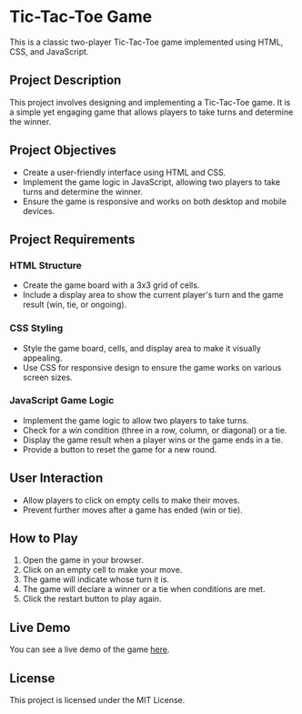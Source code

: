 # Tic-Tac-Toe Game

This is a classic two-player Tic-Tac-Toe game implemented using HTML, CSS, and JavaScript.

## Project Description

This project involves designing and implementing a Tic-Tac-Toe game. It is a simple yet engaging game that allows players to take turns and determine the winner.

## Project Objectives

- Create a user-friendly interface using HTML and CSS.
- Implement the game logic in JavaScript, allowing two players to take turns and determine the winner.
- Ensure the game is responsive and works on both desktop and mobile devices.

## Project Requirements

### HTML Structure

- Create the game board with a 3x3 grid of cells.
- Include a display area to show the current player's turn and the game result (win, tie, or ongoing).

### CSS Styling

- Style the game board, cells, and display area to make it visually appealing.
- Use CSS for responsive design to ensure the game works on various screen sizes.

### JavaScript Game Logic

- Implement the game logic to allow two players to take turns.
- Check for a win condition (three in a row, column, or diagonal) or a tie.
- Display the game result when a player wins or the game ends in a tie.
- Provide a button to reset the game for a new round.

## User Interaction

- Allow players to click on empty cells to make their moves.
- Prevent further moves after a game has ended (win or tie).

## How to Play

1. Open the game in your browser.
2. Click on an empty cell to make your move.
3. The game will indicate whose turn it is.
4. The game will declare a winner or a tie when conditions are met.
5. Click the restart button to play again.

## Live Demo

You can see a live demo of the game [here](https://USERNAME.github.io/REPO).

## License

This project is licensed under the MIT License.
